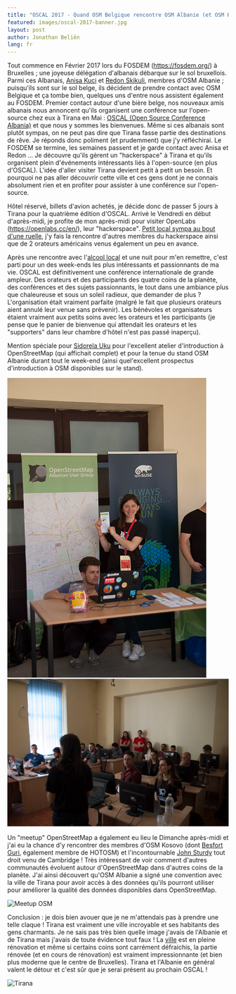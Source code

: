 ```yaml
---
title: "OSCAL 2017 - Quand OSM Belgique rencontre OSM Albanie (et OSM Kosovo)"
featured: images/oscal-2017-banner.jpg
layout: post
author: Jonathan Beliën
lang: fr
---
```


Tout commence en Février 2017 lors du FOSDEM (https://fosdem.org/) à Bruxelles ; une joyeuse délégation d'albanais débarque sur le sol bruxellois. Parmi ces Albanais, [Anisa Kuci](http://www.openstreetmap.org/user/AnisKoutsi) et [Redon Skikuli](http://www.openstreetmap.org/user/Leeturtle), membres d'OSM Albanie ; puisqu'ils sont sur le sol belge, ils décident de prendre contact avec OSM Belgique et ça tombe bien, quelques uns d'entre nous assistent également au FOSDEM.
Premier contact autour d'une bière belge, nos nouveaux amis albanais nous annoncent qu'ils organisent une conférence sur l'open-source chez eux à Tirana en Mai : [OSCAL (Open Source Conference Albania)](<https://oscal.openlabs.cc/>) et que nous y sommes les bienvenues. Même si ces albanais sont  plutôt sympas, on ne peut pas dire que Tirana fasse partie des destinations de rêve. Je réponds donc poliment (et prudemment) que j'y réfléchirai.
Le FOSDEM se termine, les semaines passent et je garde contact avec Anisa et Redon … Je découvre qu'ils gèrent un "hackerspace" à Tirana et qu'ils organisent plein d'événements intéressants liés à l'open-source (en plus d'OSCAL). L'idée d'aller visiter Tirana devient petit à petit un besoin. Et pourquoi ne pas aller découvrir cette ville et ces gens dont je ne connais absolument rien et en profiter pour assister à une conférence sur l'open-source.

Hôtel réservé, billets d'avion achetés, je décide donc de passer 5 jours à Tirana pour la quatrième édition d'OSCAL.
Arrivé le Vendredi en début d'après-midi, je profite de mon après-midi pour visiter OpenLabs (<https://openlabs.cc/en/>), leur "hackerspace". [Petit local sympa au bout d'une ruelle](http://www.openstreetmap.org/node/3862545877), j'y fais la rencontre d'autres membres du hackerspace ainsi que de 2 orateurs américains venus également un peu en avance.

Après une rencontre avec l'[alcool local](https://fr.wikipedia.org/wiki/Rakija) et une nuit pour m'en remettre, c'est parti pour un des week-ends les plus intéressants et passionnants de ma vie. OSCAL est définitivement une conférence internationale de grande ampleur. Des orateurs et des participants des quatre coins de la planète, des conférences et des sujets passionnants, le tout dans une ambiance plus que chaleureuse et sous un soleil radieux, que demander de plus ?
L'organisation était vraiment parfaite (malgré le fait que plusieurs orateurs aient annulé leur venue sans prévenir). Les bénévoles et organisateurs étaient vraiment aux petits soins avec les orateurs et les participants (je pense que le panier de bienvenue qui attendait les orateurs et les "supporters" dans leur chambre d'hôtel n'est pas passé inaperçu).

Mention spéciale pour [Sidorela Uku](http://www.openstreetmap.org/user/Sidorela) pour l'excellent atelier d'introduction à OpenStreetMap (qui affichait complet) et pour la tenue du stand OSM Albanie durant tout le week-end (ainsi quel'excellent prospectus d'introduction à OSM disponibles sur le stand).

![Stand OSM Albania](/assets/images/oscal-2017-1.png)
![Atelier OSM Albania](/assets/images/oscal-2017-2.png)

Un "meetup" OpenStreetMap a également eu lieu le Dimanche après-midi et j'ai eu la chance d'y rencontrer des membres d'OSM Kosovo (dont [Besfort Guri](http://www.openstreetmap.org/user/BesfortGuri), également membre de HOTOSM) et l'incontournable [John Sturdy](http://www.openstreetmap.org/user/HillWithSmallFields) tout droit venu de Cambridge ! Très intéressant de voir comment d'autres communautés évoluent autour d'OpenStreetMap dans d'autres coins de la planète.
J'ai ainsi découvert qu'OSM Albanie a signé une convention avec la ville de Tirana pour avoir accès à des données qu'ils pourront utiliser pour améliorer la qualité des données disponibles dans OpenStreetMap.

![Meetup OSM](/assets/images/oscal-2017-3.png)

Conclusion : je dois bien avouer que je ne m'attendais pas à prendre une telle claque ! Tirana est vraiment une ville incroyable et ses habitants des gens charmants.
Je ne sais pas très bien quelle image j'avais de l'Albanie et de Tirana mais j'avais de toute évidence tout faux ! La [ville](http://www.openstreetmap.org/relation/1250106) est en pleine rénovation et même si certains coins sont carrément défraichis, la partie rénovée (et en cours de rénovation) est vraiment impressionnante (et bien plus moderne que le centre de Bruxelles). Tirana et l'Albanie en général valent le détour et c'est sûr que je serai présent au prochain OSCAL !

![Tirana](/assets/images/oscal-2017-4.png)
